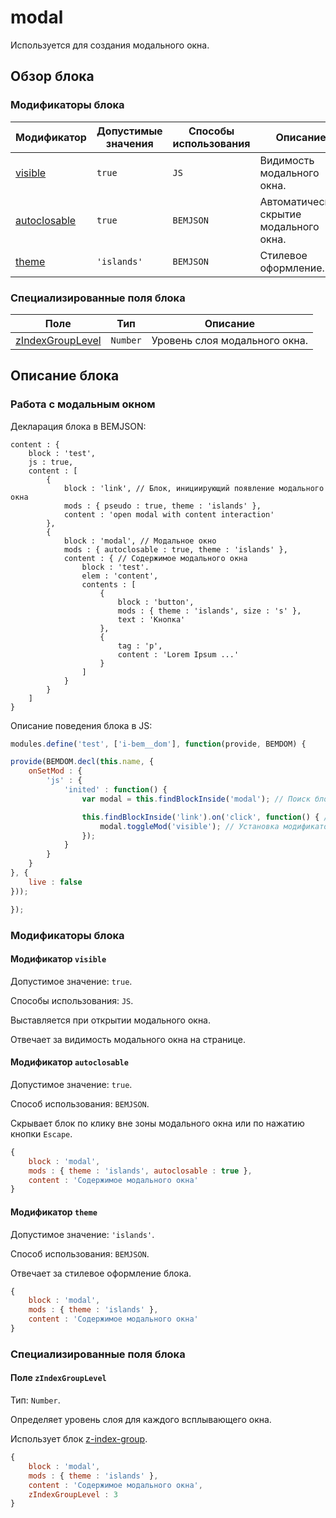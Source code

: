 # modal

Используется для создания модального окна.

## Обзор блока

### Модификаторы блока

| Модификатор | Допустимые значения | Способы использования | Описание |
| ----------- | ------------------- | -------------------- | -------- |
| <a href="#visible">visible</a> | <code>true</code> | <code>JS</code> | Видимость модального окна. |
| <a href="#autoclosable">autoclosable</a> | <code>true</code>| <code>BEMJSON</code> | Автоматическое скрытие модального окна. |
| <a href="#theme">theme</a> | <code>'islands'</code> | <code>BEMJSON</code> | Стилевое оформление. |

### Специализированные поля блока

| Поле | Тип | Описание |
| ---- | --- | -------- |
| <a href="#zIndexGroupLevel">zIndexGroupLevel</a> | <code>Number</code> | Уровень слоя модального окна. |

## Описание блока

### Работа с модальным окном

Декларация блока в BEMJSON:

```bemjson
content : {
    block : 'test',
    js : true,
    content : [
        {
            block : 'link', // Блок, инициирующий появление модального окна
            mods : { pseudo : true, theme : 'islands' },
            content : 'open modal with content interaction'
        },
        {
            block : 'modal', // Модальное окно
            mods : { autoclosable : true, theme : 'islands' },
            content : { // Содержимое модального окна
                block : 'test'.
                elem : 'content',
                contents : [
                    {
                        block : 'button',
                        mods : { theme : 'islands', size : 's' },
                        text : 'Кнопка'
                    },
                    {
                        tag : 'p',
                        content : 'Lorem Ipsum ...'
                    }
                ]
            }
        }
    ]
}
```

Описание поведения блока в JS:

```js
modules.define('test', ['i-bem__dom'], function(provide, BEMDOM) {

provide(BEMDOM.decl(this.name, {
    onSetMod : {
        'js' : {
            'inited' : function() {
                var modal = this.findBlockInside('modal'); // Поиск блока `modal`

                this.findBlockInside('link').on('click', function() { // Поиск блока `link`
                    modal.toggleMod('visible'); // Установка модификатора `visible` по клику на ссылку.
                });
            }
        }
    }
}, {
    live : false
}));

});
```

### Модификаторы блока

<a name="visible"></a>

#### Модификатор `visible`

Допустимое значение: `true`.

Способы использования: `JS`.

Выставляется при открытии модального окна.

Отвечает за видимость модального окна на странице.

<a name="autoclosable"></a>

#### Модификатор `autoclosable`

Допустимое значение: `true`.

Способ использования: `BEMJSON`.

Скрывает блок по клику вне зоны модального окна или по нажатию кнопки `Escape`.

```javascript
{
    block : 'modal',
    mods : { theme : 'islands', autoclosable : true },
    content : 'Содержимое модального окна'
}
```

<a name="theme"></a>

#### Модификатор `theme`

Допустимое значение: `'islands'`.

Способ использования: `BEMJSON`.

Отвечает за стилевое оформление блока.

```javascript
{
    block : 'modal',
    mods : { theme : 'islands' },
    content : 'Содержимое модального окна'
}
```

### Специализированные поля блока

<a name="zIndexGroupLevel"></a>

#### Поле `zIndexGroupLevel`

Тип: `Number`.

Определяет уровень слоя для каждого всплывающего окна.

Использует блок <a href="../z-index-group/z-index-group.ru.md">z-index-group</a>.

```javascript
{
    block : 'modal',
    mods : { theme : 'islands' },
    content : 'Содержимое модального окна',
    zIndexGroupLevel : 3
}
```
